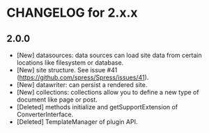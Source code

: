 CHANGELOG for 2.x.x
===================

## 2.0.0
* [New] datasources: data sources can load site data from certain locations like filesystem or database.
* [New] site structure. See issue #41 (https://github.com/spress/Spress/issues/41).
* [New] datawriter: can persist a rendered site.
* [New] collections: collections allow you to define a new type of document like page or post.
* [Deleted] methods initialize and getSupportExtension of ConverterInterface.
* [Deleted] TemplateManager of plugin API.
